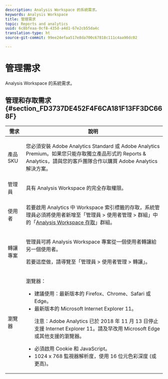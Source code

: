 ```yaml
---
description: Analysis Workspace 的系統需求。
keywords: Analysis Workspace
title: 管理需求
topic: Reports and analytics
uuid: 6c8bfeaa-0cf8-435d-a4d1-67e2cb55da4c
translation-type: ht
source-git-commit: 99ee24efaa517e8da700c67818c111c4aa90dc02

---
```



# 管理需求

Analysis Workspace 的系統需求。

## 管理和存取需求 {#section_FD3737DE452F4F6CA181F13FF3DC668F}

<table id="table_3065772701A64D4EB5F175100A60F284"> 
 <thead> 
  <tr> 
   <th colname="col1" class="entry"> 需求 </th> 
   <th colname="col2" class="entry"> 說明 </th> 
  </tr>
 </thead>
 <tbody> 
  <tr> 
   <td colname="col1"> 產品 SKU </td> 
   <td colname="col2"> <p> 您必須安裝 <span class="keyword">Adobe Analytics Standard</span> 或 <span class="keyword">Adobe Analytics Premium</span>。如果您只能存取獨立產品形式的 Reports &amp; Analytics，請與您的客戶團隊合作以購買 <span class="keyword">Adobe Analytics</span> 解決方案。 </p> </td> 
  </tr> 
  <tr> 
   <td colname="col1"> 管理員 </td> 
   <td colname="col2"> <p>具有 Analysis Workspace 的完全存取權限。 </p> </td> 
  </tr> 
  <tr> 
   <td colname="col1"> 使用者 </td> 
   <td colname="col2"> <p>若要啟用 Analytics 中 Workspace 索引標籤的存取，系統管理員必須將使用者新增至「<span class="uicontrol">管理員</span> &gt; <span class="uicontrol">使用者管理</span> &gt;<span class="uicontrol"> 群組</span>」中的「<a href="https://marketing.adobe.com/resources/help/zh_TW/reference/groups.html"  >Analysis Workspace 存取</a>」群組。 </p> </td> 
  </tr> 
  <tr> 
   <td colname="col1"> 轉讓專案 </td> 
   <td colname="col2"> <p>管理員可將 <span class="wintitle">Analysis Workspace</span> 專案從一個使用者轉讓給另一個使用者。 </p> <p>若要這麼做，請導覽至「<span class="uicontrol">管理員</span> &gt; <span class="uicontrol">使用者管理</span> &gt; <span class="uicontrol">轉讓</span>」。 </p> </td> 
  </tr> 
  <tr> 
   <td colname="col1"> 瀏覽器 </td> 
   <td colname="col2"> <p> 瀏覽器： </p> 
    <ul id="ul_B10D000F38DC44F68E2909B483E58FE0"> 
     <li id="li_5A905B0F5342443B96433FDBB1015CA9">建議使用：最新版本的 Firefox、Chrome、Safari 或 Edge。 </li> 
     <li id="li_75D6560CE77748B6B2A794B374E3C6F8"> 最新版本的 Microsoft Internet Explorer 11。 <p> 注意：Adobe Analytics 已於 2018 年 11 月 13 日停止支援 Internet Explorer 11。請及早改用 Microsoft Edge 或其他支援的瀏覽器。</p> </li> 
    </ul> 
    <ul id="ul_74DD135CDAEF40A28DCCE927212B4163"> 
     <li id="li_385DCC2B725E4FDBAE75F57E96889B2E"> 必須啟用 Cookie 和 JavaScript。 </li> 
     <li id="li_AE8D64267EC74C5290CB5793FB0C04D1">1024 x 768 監視器解析度，使用 16 位元色彩深度 (或更高)。 </li> 
    </ul> </td> 
  </tr> 
 </tbody> 
</table>

